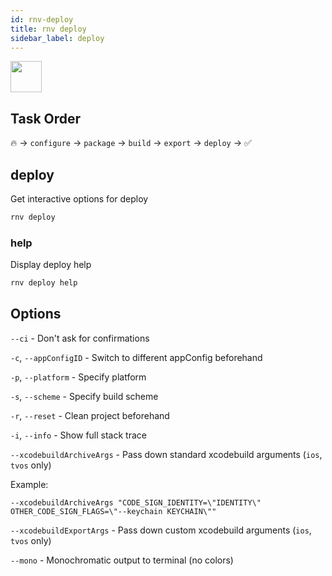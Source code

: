 ```yaml
---
id: rnv-deploy
title: rnv deploy
sidebar_label: deploy
---
```


<img src="https://renative.org/img/ic_cli.png" width=50 height=50 />

## Task Order

🔥 -> `configure` -> `package` -> `build` -> `export` -> `deploy` ->  ✅

## deploy

Get interactive options for deploy

```bash
rnv deploy
```

### help

Display deploy help

```bash
rnv deploy help
```

## Options

`--ci` - Don't ask for confirmations

`-c`, `--appConfigID` - Switch to different appConfig beforehand

`-p`, `--platform` - Specify platform

`-s`, `--scheme` - Specify build scheme

`-r`, `--reset` - Clean project beforehand

`-i`, `--info` - Show full stack trace

`--xcodebuildArchiveArgs` - Pass down standard xcodebuild arguments (`ios`, `tvos` only)

Example:

`--xcodebuildArchiveArgs "CODE_SIGN_IDENTITY=\"IDENTITY\" OTHER_CODE_SIGN_FLAGS=\"--keychain KEYCHAIN\""`

`--xcodebuildExportArgs` - Pass down custom xcodebuild arguments (`ios`, `tvos` only)

`--mono` - Monochromatic output to terminal (no colors)
